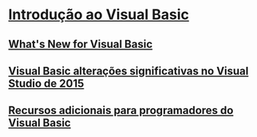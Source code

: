 # [Introdução ao Visual Basic](index.md)
## [What's New for Visual Basic](TocOutOfQuery)
## [Visual Basic alterações significativas no Visual Studio de 2015](breaking-changes-in-visual-studio-2015.md)
## [Recursos adicionais para programadores do Visual Basic](additional-resources.md)
